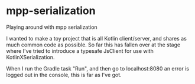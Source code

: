 # mpp-serialization
Playing around with mpp serialization


I wanted to make a toy project that is all Kotlin client/server, and shares as much common code as possible. So far this has fallen over at the stage where I've tried to introduce
a typesafe JsClient for use with KotlinXSerialization.

When I run the Gradle task "Run", and then go to localhost:8080 an error is logged out in the console, this is far as I've got.
